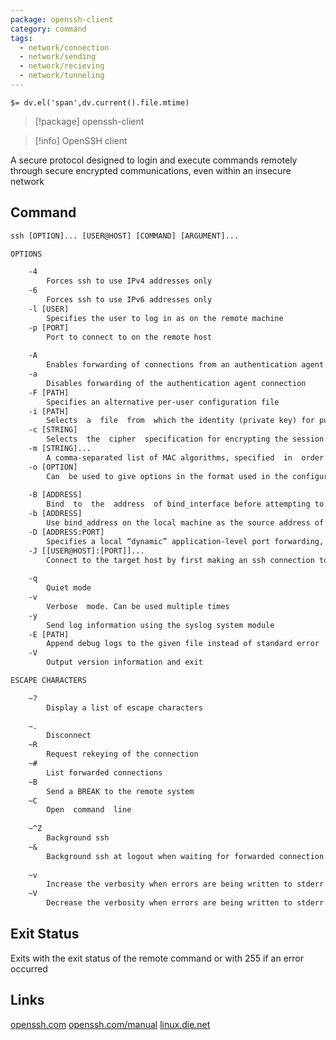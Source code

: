```yaml
---
package: openssh-client
category: command
tags:
  - network/connection
  - network/sending
  - network/recieving
  - network/tunneling
---
```


`$= dv.el('span',dv.current().file.mtime)`
> [!package] openssh-client

> [!info] OpenSSH client

A secure protocol designed to login and execute commands remotely through secure encrypted communications, even within an insecure network

## Command
```txt
ssh [OPTION]... [USER@HOST] [COMMAND] [ARGUMENT]...

OPTIONS

	-4
		Forces ssh to use IPv4 addresses only
	-6
		Forces ssh to use IPv6 addresses only
	-l [USER]
		Specifies the user to log in as on the remote machine
	-p [PORT]
		Port to connect to on the remote host
	
	-A
		Enables forwarding of connections from an authentication agent such as ssh-agent
	-a
		Disables forwarding of the authentication agent connection
	-F [PATH]
		Specifies an alternative per-user configuration file
	-i [PATH]
		Selects  a  file  from  which the identity (private key) for public key authentication is read
	-c [STRING]
		Selects  the  cipher  specification for encrypting the session. The list of available ciphers can be obtained with 'ssh -Q ciphers'
	-m [STRING]...
		A comma-separated list of MAC algorithms, specified  in  order  of  preference. The list of available MACs can be obtained with 'ssh -Q mac'
	-o [OPTION]
		Can  be used to give options in the format used in the configuration file
	
	-B [ADDRESS]
		Bind  to  the  address  of bind_interface before attempting to connect to the destination host
	-b [ADDRESS]
		Use bind_address on the local machine as the source address of the connection
	-D [ADDRESS:PORT]
		Specifies a local “dynamic” application-level port forwarding, allocating a socket  to  listen to  port on the local side, optionally bound to the specified address, forwarding any connection made to this port over to the SSH
	-J [[USER@HOST]:[PORT]]...
		Connect to the target host by first making an ssh connection to the jump host described  by  destination  and then  establishing a TCP forwarding to the ultimate destination from there.
	
	-q
		Quiet mode
	-v
		Verbose  mode. Can be used multiple times
	-y
		Send log information using the syslog system module
	-E [PATH]
		Append debug logs to the given file instead of standard error
	-V
		Output version information and exit

ESCAPE CHARACTERS

	~?
		Display a list of escape characters
	
	~.
		Disconnect
	~R
		Request rekeying of the connection
	~#
		List forwarded connections
	~B
		Send a BREAK to the remote system
	~C
		Open  command  line
	
	~^Z
		Background ssh
	~&
		Background ssh at logout when waiting for forwarded connection / X11 sessions to terminate
	
	~v
		Increase the verbosity when errors are being written to stderr
	~V
		Decrease the verbosity when errors are being written to stderr
```

## Exit Status
Exits with the exit status of the remote command or with 255 if an error occurred

## Links
[openssh.com](https://www.openssh.com/)
[openssh.com/manual](https://www.openssh.com/manual.html)
[linux.die.net](https://linux.die.net/man/1/ssh)
